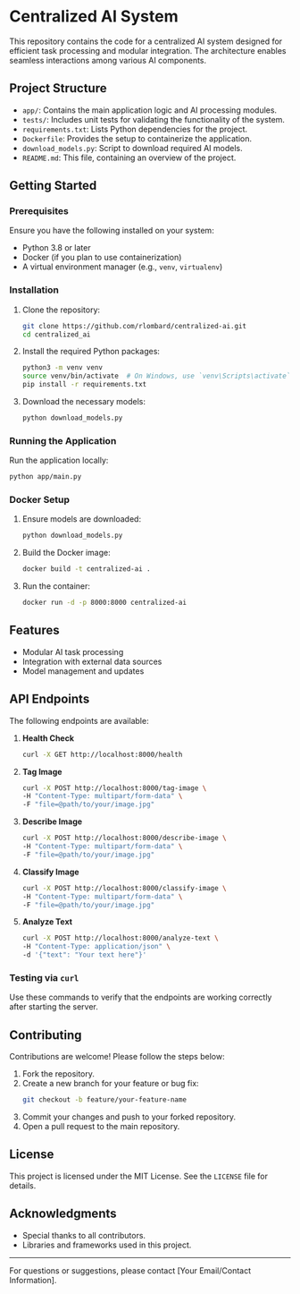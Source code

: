 # Centralized AI System

This repository contains the code for a centralized AI system designed for efficient task processing and modular integration. The architecture enables seamless interactions among various AI components.

## Project Structure

- `app/`: Contains the main application logic and AI processing modules.
- `tests/`: Includes unit tests for validating the functionality of the system.
- `requirements.txt`: Lists Python dependencies for the project.
- `Dockerfile`: Provides the setup to containerize the application.
- `download_models.py`: Script to download required AI models.
- `README.md`: This file, containing an overview of the project.

## Getting Started

### Prerequisites

Ensure you have the following installed on your system:
- Python 3.8 or later
- Docker (if you plan to use containerization)
- A virtual environment manager (e.g., `venv`, `virtualenv`)

### Installation

1. Clone the repository:
   ```bash
   git clone https://github.com/rlombard/centralized-ai.git
   cd centralized_ai
   ```

2. Install the required Python packages:
   ```bash
   python3 -m venv venv
   source venv/bin/activate  # On Windows, use `venv\Scripts\activate`
   pip install -r requirements.txt
   ```

3. Download the necessary models:
   ```bash
   python download_models.py
   ```

### Running the Application

Run the application locally:
```bash
python app/main.py
```

### Docker Setup

1. Ensure models are downloaded:
   ```bash
   python download_models.py
   ```

2. Build the Docker image:
   ```bash
   docker build -t centralized-ai .
   ```

3. Run the container:
   ```bash
   docker run -d -p 8000:8000 centralized-ai
   ```

## Features

- Modular AI task processing
- Integration with external data sources
- Model management and updates

## API Endpoints

The following endpoints are available:

1. **Health Check**
   ```bash
   curl -X GET http://localhost:8000/health
   ```

2. **Tag Image**
   ```bash
   curl -X POST http://localhost:8000/tag-image \
   -H "Content-Type: multipart/form-data" \
   -F "file=@path/to/your/image.jpg"
   ```

3. **Describe Image**
   ```bash
   curl -X POST http://localhost:8000/describe-image \
   -H "Content-Type: multipart/form-data" \
   -F "file=@path/to/your/image.jpg"
   ```

4. **Classify Image**
   ```bash
   curl -X POST http://localhost:8000/classify-image \
   -H "Content-Type: multipart/form-data" \
   -F "file=@path/to/your/image.jpg"
   ```

5. **Analyze Text**
   ```bash
   curl -X POST http://localhost:8000/analyze-text \
   -H "Content-Type: application/json" \
   -d '{"text": "Your text here"}'
   ```

### Testing via `curl`
Use these commands to verify that the endpoints are working correctly after starting the server.

## Contributing

Contributions are welcome! Please follow the steps below:
1. Fork the repository.
2. Create a new branch for your feature or bug fix:
   ```bash
   git checkout -b feature/your-feature-name
   ```
3. Commit your changes and push to your forked repository.
4. Open a pull request to the main repository.

## License

This project is licensed under the MIT License. See the `LICENSE` file for details.

## Acknowledgments

- Special thanks to all contributors.
- Libraries and frameworks used in this project.

---
For questions or suggestions, please contact [Your Email/Contact Information].
